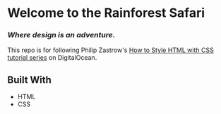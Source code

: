 # __Welcome to the Rainforest Safari__

### _Where design is an adventure._

This repo is for following Philip Zastrow's [How to Style HTML with CSS tutorial series](https://www.digitalocean.com/community/tutorial_series/how-to-style-html-with-css) on DigitalOcean.

## Built With

- HTML
- CSS
